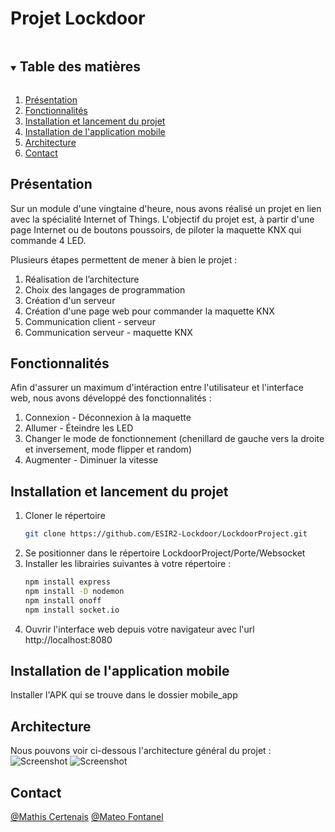 <h1>Projet Lockdoor</h1>
<!-- TABLE OF CONTENTS -->
<details open="open">
  <summary><h2 style="display: inline-block">Table des matières</h2></summary>
  <ol>
    <li><a href="#Présentation">Présentation</a></li>
    <li><a href="#Fonctionnalités">Fonctionnalités</a></li>
    <li><a href="#Installation et lancement du projet">Installation et lancement du projet</a></li>
    <li><a href="#Installation de l'application mobile">Installation de l'application mobile</a></li>
    <li><a href="#Architecture">Architecture</a></li>
    <li><a href="#Contact">Contact</a></li>
  </ol>
</details>

## Présentation

Sur un module d'une vingtaine d'heure, nous avons réalisé un projet en lien avec la spécialité Internet of Things. L'objectif du projet est, à partir d'une page Internet ou de boutons poussoirs, de piloter la maquette KNX qui commande 4 LED. 

Plusieurs étapes permettent de mener à bien le projet :
1. Réalisation de l’architecture
2. Choix des langages de programmation
3. Création d'un serveur
4. Création d'une page web pour commander la maquette KNX
5. Communication client - serveur
6. Communication serveur - maquette KNX


## Fonctionnalités

Afin d'assurer un maximum d'intéraction entre l'utilisateur et l'interface web, nous avons développé des fonctionnalités :
1. Connexion - Déconnexion à la maquette
2. Allumer - Éteindre les LED
3. Changer le mode de fonctionnement (chenillard de gauche vers la droite et inversement, mode flipper et random)
4. Augmenter - Diminuer la vitesse

## Installation et lancement du projet

1. Cloner le répertoire
   ```sh
   git clone https://github.com/ESIR2-Lockdoor/LockdoorProject.git
   ```
2. Se positionner dans le répertoire LockdoorProject/Porte/Websocket
3. Installer les librairies suivantes à votre répertoire :
   ```sh
   npm install express
   npm install -D nodemon
   npm install onoff
   npm install socket.io

   ```
4. Ouvrir l'interface web depuis votre navigateur avec l'url http://localhost:8080

## Installation de l'application mobile
Installer l'APK qui se trouve dans le dossier mobile_app

## Architecture

Nous pouvons voir ci-dessous l'architecture général du projet :
 ![Screenshot](architecture/architecture_generale.png) 
 ![Screenshot](architecture/architecture.png)

## Contact

[@Mathis Certenais](https://www.linkedin.com/in/mathiscertenais/)
[@Mateo Fontanel](https://www.linkedin.com/in/mat%C3%A9o-fontanel-2913b914a/?originalSubdomain=fr)
